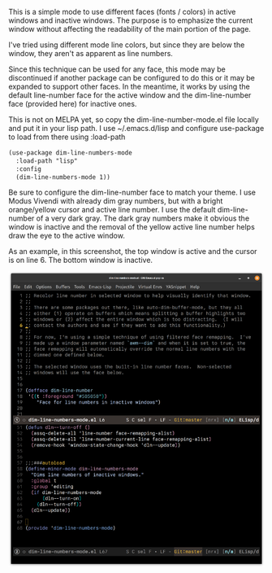 This is a simple mode to use different faces (fonts / colors) in active windows and inactive
windows.  The purpose is to emphasize the current window without affecting the readability of
the main portion of the page.

I've tried using different mode line colors, but since they are below the window, they aren't
as apparent as line numbers.

Since this technique can be used for any face, this mode may be discontinued if another
package can be configured to do this or it may be expanded to support other faces.  In the
meantime, it works by using the default line-number face for the active window and the
dim-line-number face (provided here) for inactive ones.

This is not on MELPA yet, so copy the dim-line-number-mode.el file locally and put it in your
lisp path.  I use ~/.emacs.d/lisp and configure use-package to load from there using :load-path

    (use-package dim-line-numbers-mode
      :load-path "lisp"
      :config
      (dim-line-numbers-mode 1))

Be sure to configure the dim-line-number face to match your theme.  I use Modus Vivendi with
already dim gray numbers, but with a bright orange/yellow cursor and active line number.  I use
the default dim-line-number of a very dark gray.  The dark gray numbers make it obvious the
window is inactive and the removal of the yellow active line number helps draw the eye to the
active window.

As an example, in this screenshot, the top window is active and the cursor is on line 6.  The
bottom window is inactive.

![screenshot](screenshot.png)
